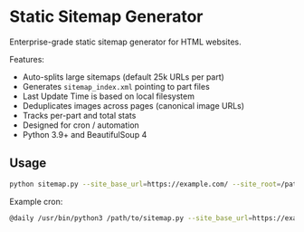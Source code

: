 # Static Sitemap Generator

Enterprise-grade static sitemap generator for HTML websites.

Features:
- Auto-splits large sitemaps (default 25k URLs per part)
- Generates `sitemap_index.xml` pointing to part files
- Last Update Time is based on local filesystem
- Deduplicates images across pages (canonical image URLs)
- Tracks per-part and total stats
- Designed for cron / automation
- Python 3.9+ and BeautifulSoup 4

## Usage

```bash
python sitemap.py --site_base_url=https://example.com/ --site_root=/path/to/html
```

Example cron:
```bash
@daily /usr/bin/python3 /path/to/sitemap.py --site_base_url=https://example.com/ --site_root=/var/www/html
```

